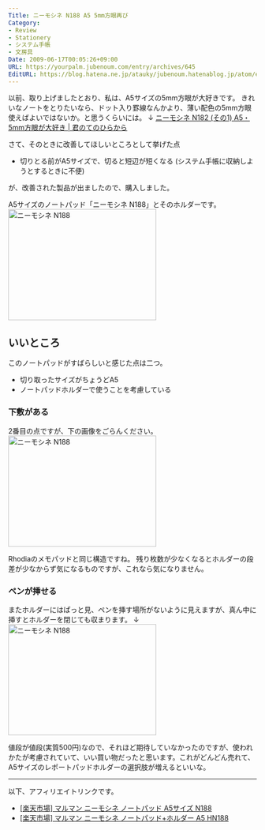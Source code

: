 ```yaml
---
Title: ニーモシネ N188 A5 5mm方眼再び
Category:
- Review
- Stationery
- システム手帳
- 文房具
Date: 2009-06-17T00:05:26+09:00
URL: https://yourpalm.jubenoum.com/entry/archives/645
EditURL: https://blog.hatena.ne.jp/atauky/jubenoum.hatenablog.jp/atom/entry/6653458415120885350
---
```


以前、取り上げましたとおり、私は、A5サイズの5mm方眼が大好きです。
きれいなノートをとりたいなら、ドット入り罫線なんかより、薄い配色の5mm方眼使えばよいではないか。と思うくらいには。
↓
<a href="http://yourpalm.jubenoum.com/2009/01/%e3%83%8b%e3%83%bc%e3%83%a2%e3%82%b7%e3%83%8d-n182-%e3%81%9d%e3%81%ae1-a5%e3%83%bb5mm%e6%96%b9%e7%9c%bc%e3%81%8c%e5%a4%a7%e5%a5%bd%e3%81%8d/" title="ニーモシネ N182 (その1) A5・5mm方眼が大好き | 君のてのひらから">ニーモシネ N182 (その1) A5・5mm方眼が大好き | 君のてのひらから</a>

さて、そのときに改善してほしいところとして挙げた点
<ul>
	<li>切りとる前がA5サイズで、切ると短辺が短くなる
(システム手帳に収納しようとするときに不便)</li>
</ul>
が、改善された製品が出ましたので、購入しました。

A5サイズのノートパッド「ニーモシネ N188」とそのホルダーです。
<a href="http://ec2-54-248-219-142.ap-northeast-1.compute.amazonaws.com/wp-content/uploads/2009/06/20090616_open.jpg"><img src="http://ec2-54-248-219-142.ap-northeast-1.compute.amazonaws.com/wp-content/uploads/2009/06/20090616_open-300x225.jpg" alt="ニーモシネ N188" title="20090616_open" width="300" height="225" class="size-medium wp-image-646" /></a>

<!--more-->
<h2>いいところ</h2>

このノートパッドがすばらしいと感じた点は二つ。
<ul>
	<li>切り取ったサイズがちょうどA5</li>
	<li>ノートパッドホルダーで使うことを考慮している</li>
</ul>

<h3>下敷がある</h3>

2番目の点ですが、下の画像をごらんください。
<a href="http://ec2-54-248-219-142.ap-northeast-1.compute.amazonaws.com/wp-content/uploads/2009/06/20090616_atsugami.jpg"><img src="http://ec2-54-248-219-142.ap-northeast-1.compute.amazonaws.com/wp-content/uploads/2009/06/20090616_atsugami-300x225.jpg" alt="ニーモシネ N188" title="20090616_atsugami" width="300" height="225" class="size-medium wp-image-647" /></a>

Rhodiaのメモパッドと同じ構造ですね。
残り枚数が少なくなるとホルダーの段差が少なからず気になるものですが、これなら気になりません。
<h3>ペンが挿せる</h3>

またホルダーにはぱっと見、ペンを挿す場所がないように見えますが、真ん中に挿すとホルダーを閉じても収まります。
↓
<a href="http://ec2-54-248-219-142.ap-northeast-1.compute.amazonaws.com/wp-content/uploads/2009/06/20090616_with_pen.jpg"><img src="http://ec2-54-248-219-142.ap-northeast-1.compute.amazonaws.com/wp-content/uploads/2009/06/20090616_with_pen-300x225.jpg" alt="ニーモシネ N188" title="20090616_with_pen" width="300" height="225" class="size-medium wp-image-648" /></a>

値段が値段(実質500円)なので、それほど期待していなかったのですが、使われかたが考慮されていて、いい買い物だったと思います。これがどんどん売れて、A5サイズのレポートパッドホルダーの選択肢が増えるといいな。

<hr />

以下、アフィリエイトリンクです。
<ul>
	<li><a href="http://pt.afl.rakuten.co.jp/c/0867c011.216c3a06/?url=http%3a%2f%2fitem.rakuten.co.jp%2fofficeplaza%2fn188%2f" target="_blank">[楽天市場] マルマン ニーモシネ ノートパッド A5サイズ N188</a></li>
	<li><a href="http://pt.afl.rakuten.co.jp/c/0867c011.216c3a06/?url=http%3a%2f%2fitem.rakuten.co.jp%2fofficeplaza%2fhn188%2f" target="_blank">[楽天市場] マルマン ニーモシネ ノートパッド+ホルダー A5 HN188 </a></li>
</ul>



